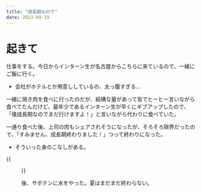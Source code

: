 ```yaml
---
title: "成長期なので"
date: 2023-09-19
---
```


# 起きて
仕事をする。今日からインターン生が名古屋からこちらに来ているので、一緒にご飯に行く。
- 会社がホテルとか用意ししているの、太っ腹すぎる...

一緒に焼き肉を食べに行ったのだが、結構な量があって皆でヒーヒー言いながら食べてたんだけど、最年少であるインターン生が早くにギブアップしたので、「僕成長期なのでまだ行けますよ！」と言いながら代わりに食べていた。

一通り食べた後、上司の肉もシェアされそうになったが、そろそろ限界だったので、「すみません、成長期終わりました！」つって終わりになった。
- そういった身のこなしがある。

{{<figure src="/media/2023-09-19-niku.jpg" alt="niku">}}

後、サボテンに水をやった。夏はまだまだ終わらない。